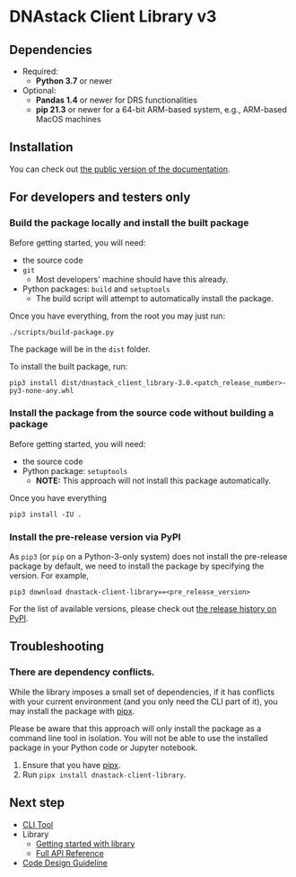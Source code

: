 # DNAstack Client Library v3

## Dependencies

* Required:
  * **Python 3.7** or newer
* Optional:
  * **Pandas 1.4** or newer for DRS functionalities
  * **pip 21.3** or newer for a 64-bit ARM-based system, e.g., ARM-based MacOS machines

## Installation

You can check out [the public version of the documentation](public/library.md#installation).

## For developers and testers only

### Build the package locally and install the built package

Before getting started, you will need:
* the source code
* `git`
  * Most developers' machine should have this already.
* Python packages: `build` and `setuptools`
  * The build script will attempt to automatically install the package.

Once you have everything, from the root you may just run:

```shell
./scripts/build-package.py
```

The package will be in the `dist` folder.

To install the built package, run:

```shell
pip3 install dist/dnastack_client_library-3.0.<patch_release_number>-py3-none-any.whl
```

### Install the package from the source code without building a package

Before getting started, you will need:
* the source code
* Python package: `setuptools`
  * **NOTE:** This approach will not install this package automatically.

Once you have everything

```shell
pip3 install -IU .
```

### Install the pre-release version via PyPI

As `pip3` (or `pip` on a Python-3-only system) does not install the pre-release package by default, we need to install
the package by specifying the version. For example,

```shell
pip3 download dnastack-client-library==<pre_release_version>
```

For the list of available versions, please check out [the release history on PyPI](https://pypi.org/project/dnastack-client-library/#history).

## Troubleshooting

### There are dependency conflicts.

While the library imposes a small set of dependencies, if it has conflicts with your current environment (and you only
need the CLI part of it), you may install the package with [pipx](https://pypa.github.io/pipx/).

Please be aware that this approach will only install the package as a command line tool in isolation. You will not be
able to use the installed package in your Python code or Jupyter notebook.

1. Ensure that you have [pipx](https://pypa.github.io/pipx/).
2. Run `pipx install dnastack-client-library`.

## Next step
* [CLI Tool](cli.md)
* Library
  * [Getting started with library](introduction-library.md)
  * [Full API Reference](full-api-reference.md)
* [Code Design Guideline](dev-code-design-guideline.md)
